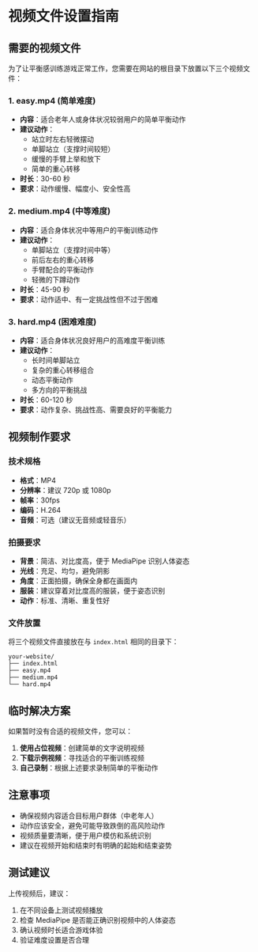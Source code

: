# 视频文件设置指南

## 需要的视频文件

为了让平衡感训练游戏正常工作，您需要在网站的根目录下放置以下三个视频文件：

### 1. easy.mp4 (简单难度)
- **内容**：适合老年人或身体状况较弱用户的简单平衡动作
- **建议动作**：
  - 站立时左右轻微摆动
  - 单脚站立（支撑时间较短）
  - 缓慢的手臂上举和放下
  - 简单的重心转移
- **时长**：30-60 秒
- **要求**：动作缓慢、幅度小、安全性高

### 2. medium.mp4 (中等难度)
- **内容**：适合身体状况中等用户的平衡训练动作
- **建议动作**：
  - 单脚站立（支撑时间中等）
  - 前后左右的重心转移
  - 手臂配合的平衡动作
  - 轻微的下蹲动作
- **时长**：45-90 秒
- **要求**：动作适中、有一定挑战性但不过于困难

### 3. hard.mp4 (困难难度)
- **内容**：适合身体状况良好用户的高难度平衡训练
- **建议动作**：
  - 长时间单脚站立
  - 复杂的重心转移组合
  - 动态平衡动作
  - 多方向的平衡挑战
- **时长**：60-120 秒
- **要求**：动作复杂、挑战性高、需要良好的平衡能力

## 视频制作要求

### 技术规格
- **格式**：MP4
- **分辨率**：建议 720p 或 1080p
- **帧率**：30fps
- **编码**：H.264
- **音频**：可选（建议无音频或轻音乐）

### 拍摄要求
- **背景**：简洁、对比度高，便于 MediaPipe 识别人体姿态
- **光线**：充足、均匀，避免阴影
- **角度**：正面拍摄，确保全身都在画面内
- **服装**：建议穿着对比度高的服装，便于姿态识别
- **动作**：标准、清晰、重复性好

### 文件放置
将三个视频文件直接放在与 `index.html` 相同的目录下：
```
your-website/
├── index.html
├── easy.mp4
├── medium.mp4
└── hard.mp4
```

## 临时解决方案

如果暂时没有合适的视频文件，您可以：

1. **使用占位视频**：创建简单的文字说明视频
2. **下载示例视频**：寻找适合的平衡训练视频
3. **自己录制**：根据上述要求录制简单的平衡动作

## 注意事项

- 确保视频内容适合目标用户群体（中老年人）
- 动作应该安全，避免可能导致跌倒的高风险动作
- 视频质量要清晰，便于用户模仿和系统识别
- 建议在视频开始和结束时有明确的起始和结束姿势

## 测试建议

上传视频后，建议：
1. 在不同设备上测试视频播放
2. 检查 MediaPipe 是否能正确识别视频中的人体姿态
3. 确认视频时长适合游戏体验
4. 验证难度设置是否合理 